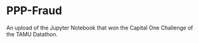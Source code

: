 # PPP-Fraud
An upload of the Jupyter Notebook that won the Capital One Challenge of the TAMU Datathon. 
